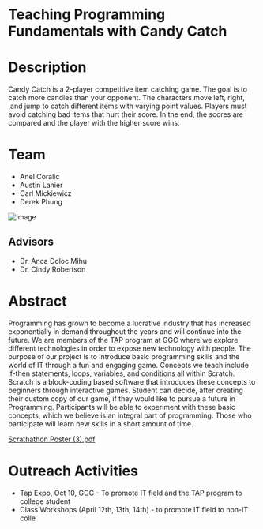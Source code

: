 # Teaching Programming Fundamentals with Candy Catch

# Description 
Candy Catch is a 2-player competitive item catching game. The goal is to catch more candies than your opponent. The characters move left, right, ,and jump to catch different items with varying point values. Players must avoid catching bad items that hurt their score. In the end, the scores are compared and the player with the higher score wins.

# Team
- Anel Coralic
- Austin Lanier 
- Carl Mickiewicz
- Derek Phung

![image](https://user-images.githubusercontent.com/79066007/116934103-7f5bd880-ac32-11eb-8bfb-fc42d3e68ebb.png)

## Advisors
- Dr. Anca Doloc Mihu
- Dr. Cindy Robertson

# Abstract 
Programming has grown to become a lucrative industry that has increased exponentially in demand throughout the years and will continue into the future. We are members of the TAP program at GGC where we explore different technologies in order to expose new technology with people. The purpose of our project is to introduce basic programming skills and the world of IT through a fun and engaging game. Concepts we teach include if-then statements, loops, variables, and conditions all within Scratch. Scratch is a block-coding based software that introduces these concepts to beginners through interactive games. Student can decide, after creating their custom copy of our game, if they would like to pursue a future in Programming. Participants will be able to experiment with these basic concepts, which we believe is an integral part of programming. Those who participate will learn new skills in a short amount of time. 

[Scrathathon Poster (3).pdf](https://github.com/TechAmbassadors-GGC/scratchathon/files/6417778/Scrathathon.Poster.3.pdf)

# Outreach Activities
- Tap Expo, Oct 10, GGC - To promote IT field and the TAP program to college student
-  Class Workshops (April 12th, 13th, 14th) - to promote IT field to non-IT colle
